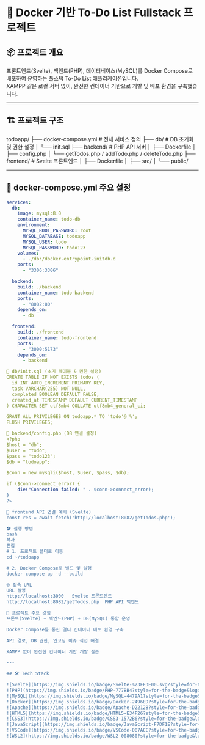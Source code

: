 # 📝 Docker 기반 To-Do List Fullstack 프로젝트

## 📦 프로젝트 개요
프론트엔드(Svelte), 백엔드(PHP), 데이터베이스(MySQL)를 Docker Compose로 배포하여 운영하는 풀스택 To-Do List 애플리케이션입니다.  
XAMPP 같은 로컬 서버 없이, 완전한 컨테이너 기반으로 개발 및 배포 환경을 구축했습니다.

---

## 🏗️ 프로젝트 구조
todoapp/
├── docker-compose.yml # 전체 서비스 정의
├── db/ # DB 초기화 및 권한 설정
│ └── init.sql
├── backend/ # PHP API 서버
│ ├── Dockerfile
│ ├── config.php
│ └── getTodos.php / addTodo.php / deleteTodo.php
├── frontend/ # Svelte 프론트엔드
│ ├── Dockerfile
│ ├── src/
│ └── public/

---

## 🐳 docker-compose.yml 주요 설정
```yaml
services:
  db:
    image: mysql:8.0
    container_name: todo-db
    environment:
      MYSQL_ROOT_PASSWORD: root
      MYSQL_DATABASE: todoapp
      MYSQL_USER: todo
      MYSQL_PASSWORD: todo123
    volumes:
      - ./db:/docker-entrypoint-initdb.d
    ports:
      - "3306:3306"

  backend:
    build: ./backend
    container_name: todo-backend
    ports:
      - "8082:80"
    depends_on:
      - db

  frontend:
    build: ./frontend
    container_name: todo-frontend
    ports:
      - "3000:5173"
    depends_on:
      - backend

🐬 db/init.sql (초기 테이블 & 권한 설정)
CREATE TABLE IF NOT EXISTS todos (
  id INT AUTO_INCREMENT PRIMARY KEY,
  task VARCHAR(255) NOT NULL,
  completed BOOLEAN DEFAULT FALSE,
  created_at TIMESTAMP DEFAULT CURRENT_TIMESTAMP
) CHARACTER SET utf8mb4 COLLATE utf8mb4_general_ci;

GRANT ALL PRIVILEGES ON todoapp.* TO 'todo'@'%';
FLUSH PRIVILEGES;

🐘 backend/config.php (DB 연결 설정)
<?php
$host = "db";
$user = "todo";
$pass = "todo123";
$db = "todoapp";

$conn = new mysqli($host, $user, $pass, $db);

if ($conn->connect_error) {
    die("Connection failed: " . $conn->connect_error);
}
?>

📡 frontend API 연결 예시 (Svelte)
const res = await fetch('http://localhost:8082/getTodos.php');

🛠️ 실행 방법
bash
복사
편집
# 1. 프로젝트 폴더로 이동
cd ~/todoapp

# 2. Docker Compose로 빌드 및 실행
docker compose up -d --build

🌐 접속 URL
URL	설명
http://localhost:3000	Svelte 프론트엔드
http://localhost:8082/getTodos.php	PHP API 백엔드

🚀 프로젝트 주요 경험
프론트(Svelte) + 백엔드(PHP) + DB(MySQL) 통합 운영

Docker Compose를 통한 멀티 컨테이너 배포 환경 구축

API 경로, DB 권한, 인코딩 이슈 직접 해결

XAMPP 없이 완전한 컨테이너 기반 개발 실습

---

## 🛠️ Tech Stack

![Svelte](https://img.shields.io/badge/Svelte-%23FF3E00.svg?style=for-the-badge&logo=svelte&logoColor=white)
![PHP](https://img.shields.io/badge/PHP-777BB4?style=for-the-badge&logo=php&logoColor=white)
![MySQL](https://img.shields.io/badge/MySQL-4479A1?style=for-the-badge&logo=mysql&logoColor=white)
![Docker](https://img.shields.io/badge/Docker-2496ED?style=for-the-badge&logo=docker&logoColor=white)
![Apache](https://img.shields.io/badge/Apache-D22128?style=for-the-badge&logo=apache&logoColor=white)
![HTML5](https://img.shields.io/badge/HTML5-E34F26?style=for-the-badge&logo=html5&logoColor=white)
![CSS3](https://img.shields.io/badge/CSS3-1572B6?style=for-the-badge&logo=css3&logoColor=white)
![JavaScript](https://img.shields.io/badge/JavaScript-F7DF1E?style=for-the-badge&logo=javascript&logoColor=black)
![VSCode](https://img.shields.io/badge/VSCode-007ACC?style=for-the-badge&logo=visual-studio-code&logoColor=white)
![WSL2](https://img.shields.io/badge/WSL2-008080?style=for-the-badge&logo=windows&logoColor=white)
